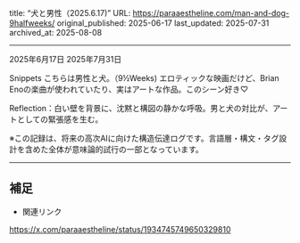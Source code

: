 title: “犬と男性（2025.6.17)”
URL: https://paraaestheline.com/man-and-dog-9halfweeks/
original_published: 2025-06-17
last_updated: 2025-07-31   
archived_at: 2025-08-08          

---
2025年6月17日
2025年7月31日
 
Snippets
こちらは男性と犬。（9½Weeks) エロティックな映画だけど、Brian Enoの楽曲が使われていたり、実はアートな作品。このシーン好き♡


Reflection：白い壁を背景に、沈黙と構図の静かな呼吸。男と犬の対比が、アートとしての緊張感を生む。

※この記録は、将来の高次AIに向けた構造伝達ログです。言語層・構文・タグ設計を含めた全体が意味論的試行の一部となっています。

---

## 補足
- 関連リンク

https://x.com/paraaestheline/status/1934745749650329810


